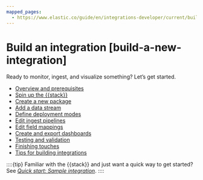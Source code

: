 ```yaml
---
mapped_pages:
  - https://www.elastic.co/guide/en/integrations-developer/current/build-a-new-integration.html
---
```


# Build an integration [build-a-new-integration]

Ready to monitor, ingest, and visualize something? Let’s get started.

* [Overview and prerequisites](/extend/build-overview.md)
* [Spin up the {{stack}}](/extend/build-spin-stack.md)
* [Create a new package](/extend/build-create-package.md)
* [Add a data stream](/extend/add-data-stream.md)
* [Define deployment modes](/extend/define-deployment-modes.md)
* [Edit ingest pipelines](/extend/edit-ingest-pipeline.md)
* [Edit field mappings](/extend/add-mapping.md)
* [Create and export dashboards](/extend/create-dashboards.md)
* [Testing and validation](/extend/testing-validation.md)
* [Finishing touches](/extend/finishing-touches.md)
* [Tips for building integrations](/extend/tips-for-building.md)

::::{tip}
Familiar with the {{stack}} and just want a quick way to get started? See [*Quick start: Sample integration*](/extend/quick-start.md).
::::














